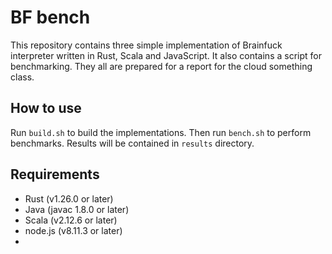 # BF bench
This repository contains three simple implementation of Brainfuck interpreter written in Rust, Scala and JavaScript. It also contains a script for benchmarking. They all are prepared for a report for the cloud something class.

## How to use
Run `build.sh` to build the implementations. Then run `bench.sh` to perform benchmarks. Results will be contained in `results` directory.

## Requirements
- Rust (v1.26.0 or later)
- Java (javac 1.8.0 or later)
- Scala (v2.12.6 or later)
- node.js (v8.11.3 or later)
- 
